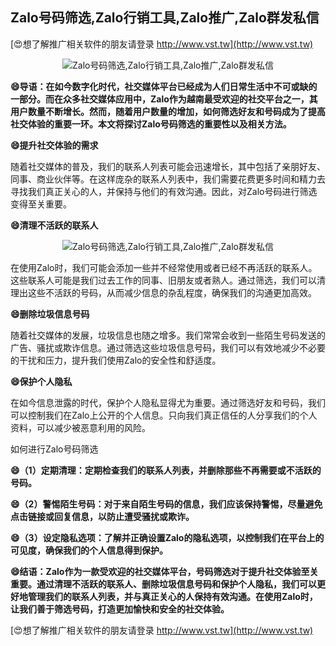 ## **Zalo号码筛选,Zalo行销工具,Zalo推广,Zalo群发私信**

[😍想了解推广相关软件的朋友请登录 http://www.vst.tw](http://www.vst.tw)

 <center><img src="https://vst.tw/MP4/tuiguang/png/5.png" alt="Zalo号码筛选,Zalo行销工具,Zalo推广,Zalo群发私信"></center>

**😄导语：在如今数字化时代，社交媒体平台已经成为人们日常生活中不可或缺的一部分。而在众多社交媒体应用中，Zalo作为越南最受欢迎的社交平台之一，其用户数量不断增长。然而，随着用户数量的增加，如何筛选好友和号码成为了提高社交体验的重要一环。本文将探讨Zalo号码筛选的重要性以及相关方法。**

**😄提升社交体验的需求**

随着社交媒体的普及，我们的联系人列表可能会迅速增长，其中包括了亲朋好友、同事、商业伙伴等。在这样庞杂的联系人列表中，我们需要花费更多时间和精力去寻找我们真正关心的人，并保持与他们的有效沟通。因此，对Zalo号码进行筛选变得至关重要。

**😄清理不活跃的联系人**

 <center><img src="https://vst.tw/MP4/tuiguang/png/4.png" alt="Zalo号码筛选,Zalo行销工具,Zalo推广,Zalo群发私信"></center>

在使用Zalo时，我们可能会添加一些并不经常使用或者已经不再活跃的联系人。这些联系人可能是我们过去工作的同事、旧朋友或者熟人。通过筛选，我们可以清理出这些不活跃的号码，从而减少信息的杂乱程度，确保我们的沟通更加高效。

**😄删除垃圾信息号码**

随着社交媒体的发展，垃圾信息也随之增多。我们常常会收到一些陌生号码发送的广告、骚扰或欺诈信息。通过筛选这些垃圾信息号码，我们可以有效地减少不必要的干扰和压力，提升我们使用Zalo的安全性和舒适度。

**😄保护个人隐私**

在如今信息泄露的时代，保护个人隐私显得尤为重要。通过筛选好友和号码，我们可以控制我们在Zalo上公开的个人信息。只向我们真正信任的人分享我们的个人资料，可以减少被恶意利用的风险。

如何进行Zalo号码筛选

**😄（1）定期清理：定期检查我们的联系人列表，并删除那些不再需要或不活跃的号码。**

**😄（2）警惕陌生号码：对于来自陌生号码的信息，我们应该保持警惕，尽量避免点击链接或回复信息，以防止遭受骚扰或欺诈。**

**😄（3）设定隐私选项：了解并正确设置Zalo的隐私选项，以控制我们在平台上的可见度，确保我们的个人信息得到保护。**

**😄结语：Zalo作为一款受欢迎的社交媒体平台，号码筛选对于提升社交体验至关重要。通过清理不活跃的联系人、删除垃圾信息号码和保护个人隐私，我们可以更好地管理我们的联系人列表，并与真正关心的人保持有效沟通。在使用Zalo时，让我们善于筛选号码，打造更加愉快和安全的社交体验。**

[😍想了解推广相关软件的朋友请登录 http://www.vst.tw](http://www.vst.tw)



